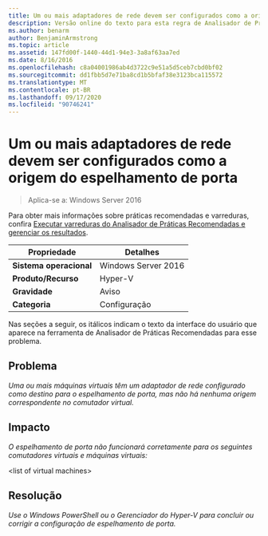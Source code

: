 ```yaml
---
title: Um ou mais adaptadores de rede devem ser configurados como a origem do espelhamento de porta
description: Versão online do texto para esta regra de Analisador de Práticas Recomendadas.
ms.author: benarm
author: BenjaminArmstrong
ms.topic: article
ms.assetid: 147fd00f-1440-44d1-94e3-3a8af63aa7ed
ms.date: 8/16/2016
ms.openlocfilehash: c8a04001986ab4d3722c9e51a5d5ceb7cbd0bf02
ms.sourcegitcommit: dd1fbb5d7e71ba8cd1b5bfaf38e3123bca115572
ms.translationtype: MT
ms.contentlocale: pt-BR
ms.lasthandoff: 09/17/2020
ms.locfileid: "90746241"
---
```

# <a name="one-or-more-network-adapters-should-be-configured-as-the-source-for-port-mirroring"></a>Um ou mais adaptadores de rede devem ser configurados como a origem do espelhamento de porta

>Aplica-se a: Windows Server 2016

Para obter mais informações sobre práticas recomendadas e varreduras, confira [Executar varreduras do Analisador de Práticas Recomendadas e gerenciar os resultados](https://go.microsoft.com/fwlink/p/?LinkID=223177).

|Propriedade|Detalhes|
|-|-|
|**Sistema operacional**|Windows Server 2016|
|**Produto/Recurso**|Hyper-V|
|**Gravidade**|Aviso|
|**Categoria**|Configuração|

Nas seções a seguir, os itálicos indicam o texto da interface do usuário que aparece na ferramenta de Analisador de Práticas Recomendadas para esse problema.

## <a name="issue"></a>**Problema**
*Uma ou mais máquinas virtuais têm um adaptador de rede configurado como destino para o espelhamento de porta, mas não há nenhuma origem correspondente no comutador virtual.*

## <a name="impact"></a>**Impacto**
*O espelhamento de porta não funcionará corretamente para os seguintes comutadores virtuais e máquinas virtuais:*

\<list of virtual machines>

## <a name="resolution"></a>**Resolução**
*Use o Windows PowerShell ou o Gerenciador do Hyper-V para concluir ou corrigir a configuração de espelhamento de porta.*



